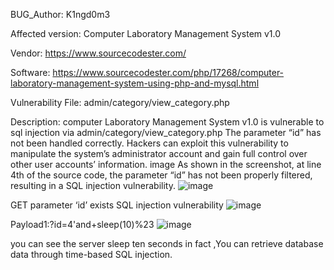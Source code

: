 BUG_Author: K1ngd0m3

Affected version: Computer Laboratory Management System v1.0

Vendor: https://www.sourcecodester.com/

Software: https://www.sourcecodester.com/php/17268/computer-laboratory-management-system-using-php-and-mysql.html

Vulnerability File: admin/category/view_category.php

Description: computer Laboratory Management System v1.0 is vulnerable to sql injection via admin/category/view_category.php The parameter “id” has not been handled correctly. Hackers can exploit this vulnerability to manipulate the system’s administrator account and gain full control over other user accounts’ information. image As shown in the screenshot, at line 4th of the source code, the parameter “id” has not been properly filtered, resulting in a SQL injection vulnerability.
![image](https://github.com/adminininin/blob/assets/136336674/1d6b62bf-80f8-45a8-8ba6-b622f035d812)


GET parameter ‘id’ exists SQL injection vulnerability 
![image](https://github.com/adminininin/blob/assets/136336674/65d7a5c0-ea96-4345-a9a5-fe387098de59)



Payload1:?id=4'and+sleep(10)%23
![image](https://github.com/adminininin/blob/assets/136336674/fe1dd716-56e4-4916-8d0f-2e3a76e7c62c)

you can see the server sleep ten seconds
in fact ,You can retrieve database data through time-based SQL injection.
